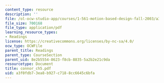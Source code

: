 ```yaml
---
content_type: resource
description: ''
file: /ol-ocw-studio-app/courses/1-561-motion-based-design-fall-2003/a3f0fdb73ea8b927c7188cc6645c6bfa_connor_ch5.pdf
file_size: 700168
file_type: application/pdf
learning_resource_types:
- Readings
license: https://creativecommons.org/licenses/by-nc-sa/4.0/
ocw_type: OCWFile
parent_title: Readings
parent_type: CourseSection
parent_uid: 8e2b5554-8623-f8cb-8835-5a2b2e21c9da
resourcetype: Document
title: connor_ch5.pdf
uid: a3f0fdb7-3ea8-b927-c718-8cc6645c6bfa
---
```

